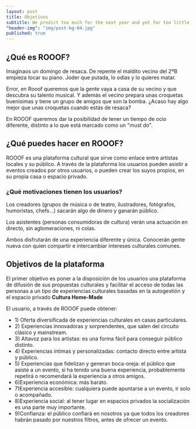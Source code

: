 ```yaml
---
layout: post
title: Objetivos
subtitle: We predict too much for the next year and yet far too little for the next ten.
"header-img": "img/post-bg-04.jpg"
published: true
---
```




<h2 class="section-heading">¿Qué es ROOOF?</h2>

<p>Imaginaos un domingo de resaca. De repente el maldito vecino del 2ºB empieza tocar su piano. Joder que putada, lo odias y lo quieres matar.</p>

<p>Error, en Rooof queremos que la gente vaya a casa de su vecino y que descubra su talento musical. Y además el vecino prepara unas croquetas buenísimas y tiene un grupo de amigos que son la bomba. ¿Acaso hay algo mejor que unas croquetas cuando estás de resaca? </p>

<p>En ROOOF queremos dar la posibilidad de tener un tiempo de ocio diferente, distinto a lo que está marcado como un "must do".</p> 

<h2 class="section-heading">¿Qué puedes hacer en ROOOF?</h2>
<p> ROOOF es una plataforma cultural que sirve como enlace entre artistas locales y su público. A través de la plataforma los usuarios pueden asistir a eventos creados por otros usuarios, o pueden crear los suyos propios, en su propia casa o espacio privado.</p>

<h3> ¿Qué motivaciones tienen los usuarios?</h3>

<p> Los creadores (grupos de música o de teatro, ilustradores, fotógrafos, humoristas, chefs...) sacarán algo de dinero y ganarán público.</p>
<p> Los asistentes (personas consumidoras de cultura) verán una actuación en directo, sin aglomeraciones, ni colas.</p>
<p> Ambos disfrutarán de una experiencia diferente y única. Conocerán gente nueva con quien compartir e intercambiar intereses culturales comunes.</p>

<h2 class="section-heading">Objetivos de la plataforma</h2>
<p>El primer objetivo es poner a la disposición de los usuarios una plataforma de difusión de sus propuestas culturales y facilitar el acceso de todas las personas a un tipo de experiencias culturales basadas en la autogestión y el espacio privado <strong>Cultura Home-Made</strong></p>

<p>El usuario, a través de ROOOF puede obtener:</p>
<ul>
<li>1) Oferta diversificada de experiencias culturales en casas particulares.</li>

<li>2) Experiencias innovadoras y sorprendentes, que salen del circuito clásico y mainstream.</li>

<li>3) Altavoz para los artistas: es una forma fácil para conseguir público distinto.</li>

<li>4) Experiencias íntimas y personalizadas: contacto directo entre artista y público.</li>

<li>5) Experiencias que fidelizan y generan boca-oreja: el público que asiste a un evento, si ha tenido una buena experiencia, probablemente repetirá o recomendará la experiencia a otros amigos.</li>

<li>6)Experiencia económica: más barato.</li>

<li>7)Experiencia accesible: cualquiera puede apuntarse a un evento, ir solo o acompañado.</li>

<li>8)Experiencia social: al tener lugar en espacios privados la socialización es una parte muy importante.</li>

<li>9)Confianza: el público confiará en nosotros ya que todos los creadores habrán pasado por nuestros filtros, antes de ofrecer un evento.</li>
</ul>
